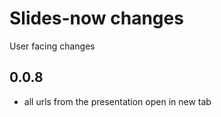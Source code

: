 # Slides-now changes

User facing changes

## 0.0.8

* all urls from the presentation open in new tab
